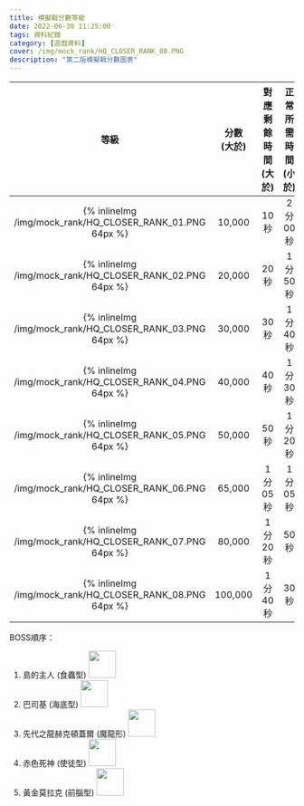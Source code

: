 ```yaml
---
title: 模擬戰分數等級
date: 2022-06-30 11:25:00
tags: 資料紀錄
category: [遊戲資料]
cover: /img/mock_rank/HQ_CLOSER_RANK_08.PNG
description: "第二版模擬戰分數圖表"
---
```


|等級|分數<br>(大於)|對應剩餘時間<br>(大於)|正常所需時間<br>(小於)|魔龍所需時間<br>(小於)|
|:-:|:-:|:-:|:-:|:-:|
|{% inlineImg /img/mock_rank/HQ_CLOSER_RANK_01.PNG 64px %}|10,000|10秒|2分00秒|2分40秒|
|{% inlineImg /img/mock_rank/HQ_CLOSER_RANK_02.PNG 64px %}|20,000|20秒|1分50秒|2分30秒|
|{% inlineImg /img/mock_rank/HQ_CLOSER_RANK_03.PNG 64px %}|30,000|30秒|1分40秒|2分20秒|
|{% inlineImg /img/mock_rank/HQ_CLOSER_RANK_04.PNG 64px %}|40,000|40秒|1分30秒|2分10秒|
|{% inlineImg /img/mock_rank/HQ_CLOSER_RANK_05.PNG 64px %}|50,000|50秒|1分20秒|2分00秒|
|{% inlineImg /img/mock_rank/HQ_CLOSER_RANK_06.PNG 64px %}|65,000|1分05秒|1分05秒|1分45秒|
|{% inlineImg /img/mock_rank/HQ_CLOSER_RANK_07.PNG 64px %}|80,000|1分20秒|50秒|1分30秒|
|{% inlineImg /img/mock_rank/HQ_CLOSER_RANK_08.PNG 64px %}|100,000|1分40秒|30秒|1分10秒|

BOSS順序：
1. 島的主人 (食蟲型) <img class="inline-img" src="https://i.imgur.com/HoxQxvb.png" style="height:48px">
1. 巴司基 (海底型) <img class="inline-img" src="https://i.imgur.com/I6BPtrp.png" style="height:48px">
1. 先代之龍赫克頓蓋爾 (魔龍形) <img class="inline-img" src="https://i.imgur.com/FWfg4L0.png" style="height:48px">
1. 赤色死神 (使徒型) <img class="inline-img" src="https://i.imgur.com/t8j9844.png" style="height:48px">
1. 黃金莫拉克 (前腦型) <img class="inline-img" src="https://i.imgur.com/acS6rsI.png" style="height:48px">



